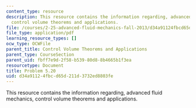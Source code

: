 ```yaml
---
content_type: resource
description: This resource contains the information regarding, advanced fluid mechanics,
  control volume theorems and applications.
file: /courses/2-25-advanced-fluid-mechanics-fall-2013/d34a91124fbcd65d211d3732ed8803fe_MIT2_25F13_Shapi5.20_Probl.pdf
file_type: application/pdf
learning_resource_types: []
ocw_type: OCWFile
parent_title: Control Volume Theorems and Applications
parent_type: CourseSection
parent_uid: fbff7e9d-2f58-b539-80d8-8b4665b1f3ea
resourcetype: Document
title: Problem 5.20
uid: d34a9112-4fbc-d65d-211d-3732ed8803fe
---
```

This resource contains the information regarding, advanced fluid mechanics, control volume theorems and applications.